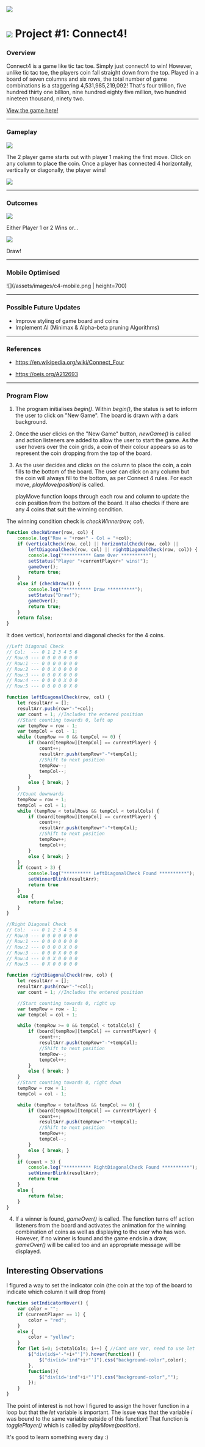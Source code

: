 ![](/assets/images/Connect_4_Board_and_Box.jpg)

# ![](https://ga-dash.s3.amazonaws.com/production/assets/logo-9f88ae6c9c3871690e33280fcf557f33.png) Project #1: Connect4!

### Overview

Connect4 is a game like tic tac toe. Simply just connect4 to win! However, unlike tic tac toe, the players coin fall straight down
from the top. Played in a board of seven columns and six rows, the total number of game combinations is a staggering 4,531,985,219,092!
That's four trillion, five hundred thirty one billion, nine hundred eighty five million, two hundred nineteen thousand, ninety two.

[View the game here!](https://keed.github.io/project-1/)

---

### Gameplay

![](/assets/images/Connect_Four_Gameplay.gif)

The 2 player game starts out with player 1 making the first move. Click on any column to place the coin. Once a player has connected 4 horizontally, vertically or diagonally, the player wins!

![](/assets/images/c4-1.gif)

---

### Outcomes

![](/assets/images/c4-2.gif)

Either Player 1 or 2 Wins or...

![](/assets/images/c4-3.gif)

Draw!

---

### Mobile Optimised

![](/assets/images/c4-mobile.png | height=700)

---

### Possible Future Updates

* Improve styling of game board and coins
* Implement AI (Minimax & Alpha–beta pruning Algorithms)

---

### References

* https://en.wikipedia.org/wiki/Connect_Four

* https://oeis.org/A212693

---

### Program Flow

1. The program initialises _begin()_. Within _begin()_, the status is set to inform the user to click on "New Game". The board is drawn with a dark background.

2. Once the user clicks on the "New Game" button, _newGame()_ is called and action listeners are added to allow the user to start the game. As the user hovers over the coin grids, a coin of their colour appears so as to represent the coin dropping from the top of the board.

3. As the user decides and clicks on the column to place the coin, a coin fills to the bottom of the board.
The user can click on any column but the coin will always fill to the bottom, as per Connect 4 rules.
For each move, _playMove(position)_ is called.

   playMove function loops through each row and column to update the coin position from the bottom of the board. It also checks if there are any 4 coins that suit the winning condition.

The winning condition check is _checkWinner(row, col)_.
```javascript
function checkWinner(row, col) {
	console.log("Row = "+row+" - Col = "+col);
	if (verticalCheck(row, col) || horizontalCheck(row, col) || 
		leftDiagonalCheck(row, col) || rightDiagonalCheck(row, col)) {
		console.log("********** Game Over **********");
		setStatus("Player "+currentPlayer+" wins!");
		gameOver();
		return true;
	}
	else if (checkDraw()) {
		console.log("********** Draw **********");
		setStatus("Draw!");
		gameOver();
		return true;
	}
	return false;
}
```

It does vertical, horizontal and diagonal checks for the 4 coins.
```javascript
//Left Diagonal Check
// Col:  --- 0 1 2 3 4 5 6
// Row:0 --- 0 0 0 0 0 0 0
// Row:1 --- 0 0 0 0 0 0 0
// Row:2 --- 0 0 X 0 0 0 0
// Row:3 --- 0 0 0 X 0 0 0
// Row:4 --- 0 0 0 0 X 0 0
// Row:5 --- 0 0 0 0 0 X 0

function leftDiagonalCheck(row, col) {
	let resultArr = [];
	resultArr.push(row+"-"+col);
	var count = 1; //Includes the entered position
	//Start counting towards 0, left up
	var tempRow = row - 1;
	var tempCol = col - 1;
	while (tempRow >= 0 && tempCol >= 0) {
		if (board[tempRow][tempCol] == currentPlayer) {
			count++;
			resultArr.push(tempRow+"-"+tempCol);
			//Shift to next position
			tempRow--;
			tempCol--;
		}
		else { break; }
	}
	//Count downwards
	tempRow = row + 1;
	tempCol = col + 1;
	while (tempRow < totalRows && tempCol < totalCols) {
		if (board[tempRow][tempCol] == currentPlayer) {
			count++;
			resultArr.push(tempRow+"-"+tempCol);
			//Shift to next position
			tempRow++;
			tempCol++;
		}
		else { break; }
	}
	if (count > 3) {
		console.log("********** LeftDiagonalCheck Found **********");
		setWinnerBlink(resultArr);
		return true
	}
	else {
		return false;
	}
}

//Right Diagonal Check
// Col:  --- 0 1 2 3 4 5 6
// Row:0 --- 0 0 0 0 0 0 0
// Row:1 --- 0 0 0 0 0 0 0
// Row:2 --- 0 0 0 0 X 0 0
// Row:3 --- 0 0 0 X 0 0 0
// Row:4 --- 0 0 X 0 0 0 0
// Row:5 --- 0 X 0 0 0 0 0

function rightDiagonalCheck(row, col) {
	let resultArr = [];
	resultArr.push(row+"-"+col);
	var count = 1; //Includes the entered position

	//Start counting towards 0, right up
	var tempRow = row - 1;
	var tempCol = col + 1;

	while (tempRow >= 0 && tempCol < totalCols) {
		if (board[tempRow][tempCol] == currentPlayer) {
			count++;
			resultArr.push(tempRow+"-"+tempCol);
			//Shift to next position
			tempRow--;
			tempCol++;
		}
		else { break; }
	}
	//Start counting towards 0, right down
	tempRow = row + 1;
	tempCol = col - 1;

	while (tempRow < totalRows && tempCol >= 0) {
		if (board[tempRow][tempCol] == currentPlayer) {
			count++;
			resultArr.push(tempRow+"-"+tempCol);
			//Shift to next position
			tempRow++;
			tempCol--;
		}
		else { break; }
	}
	if (count > 3) {
		console.log("********** RightDiagonalCheck Found **********");
		setWinnerBlink(resultArr);
		return true
	}
	else {
		return false;
	}
}
```

4. If a winner is found, _gameOver()_ is called. The function turns off action listeners from the board and activates the animation for the winning combination of coins as well as displaying to the user who has won. However, if no winner is found and the game ends in a draw, _gameOver()_ will be called too and an appropriate message will be displayed.

## Interesting Observations

I figured a way to set the indicator coin (the coin at the top of the board to indicate which column it will drop from)

```javascript
function setIndicatorHover() {
	var color = "";
	if (currentPlayer == 1) {
		color = "red";
	}
	else {
		color = "yellow";
	}
	for (let i=0; i<totalCols; i++) { //Cant use var, need to use let
		$("div[id$='-"+i+"']").hover(function() {
			$("div[id='ind"+i+"']").css("background-color",color);
		},
		function(){
			$("div[id='ind"+i+"']").css("background-color","");
		});
	}
}
```

The point of interest is not how I figured to assign the hover function in a loop but that the _let_ variable is important. The issue was that the variable _i_ was bound to the same variable outside of this function! That function is _togglePlayer()_ which is called by _playMove(position)_.

It's good to learn something every day :)